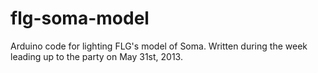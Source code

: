 flg-soma-model
==============

Arduino code for lighting FLG's model of Soma.  Written during the week leading
up to the party on May 31st, 2013.
